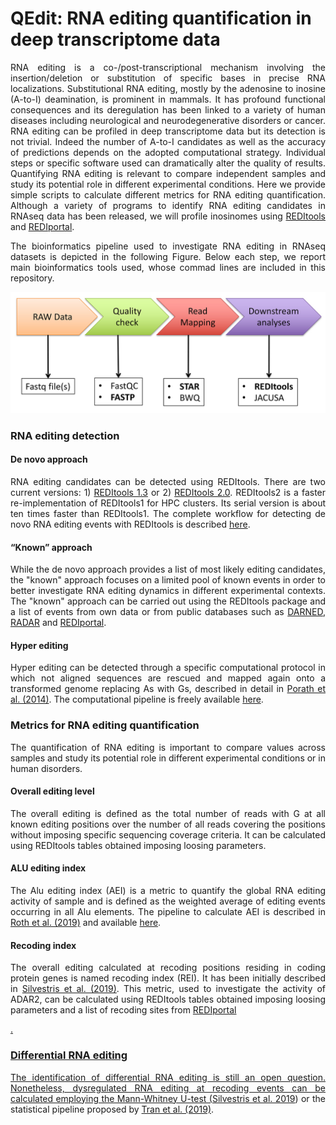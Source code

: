 <html xmlns="http://www.w3.org/1999/xhtml">
  <head>
    <meta http-equiv="Content-Type" content="text/html; charset=utf-8" />  
  </head>
  <body>
<div>
<h1>QEdit: RNA editing quantification in deep transcriptome data</h1>
</div> 
<p align="justify">
RNA editing is a co-/post-transcriptional mechanism involving the insertion/deletion or substitution of specific bases in precise RNA localizations. Substitutional RNA editing, mostly by the adenosine to inosine (A-to-I) deamination, is prominent in mammals.
It has profound functional consequences and its deregulation has been linked to a variety of human diseases including neurological and neurodegenerative disorders or cancer.
RNA editing can be profiled in deep transcriptome data but its detection is not trivial. Indeed the number of A-to-I candidates as well as the accuracy of predictions depends on the adopted computational strategy. Individual steps or specific software used can dramatically alter the quality of results.
Quantifying RNA editing is relevant to compare independent samples and study its potential role in different experimental conditions.
Here we provide simple scripts to calculate different metrics for RNA editing quantification.
Although a variety of programs to identify RNA editing candidates in RNAseq data has been released, we will profile inosinomes using <a href="https://github.com/BioinfoUNIBA/REDItools">REDItools</a> and <a href="http://srv00.recas.ba.infn.it/atlas/index.html">REDIportal</a>.
</p>
<p align="justify">The bioinformatics pipeline used to investigate RNA editing in RNAseq datasets is depicted in the following Figure. Below each step, we report main bioinformatics tools used, whose commad lines are included in this repository.
</p>  
<img src="fig1_qedit.jpg">
<h3>RNA editing detection</h3>
<h4>De novo approach</h4>
<p align="justify">
RNA editing candidates can be detected using REDItools. There are two current versions: 1) <a href="https://github.com/BioinfoUNIBA/REDItools">REDItools 1.3</a> or 2) <a href="https://github.com/BioinfoUNIBA/REDItools2">REDItools 2.0</a>.
REDItools2 is a faster re-implementation of REDItools1 for HPC clusters. Its serial version is about ten times faster than REDItools1.
The complete workflow for detecting de novo RNA editing events with REDItools is described <a href="https://github.com/BioinfoUNIBA/REDItools#Nature%20Protocol%20scripts">here</a>.
</p>
<h4>“Known” approach</h4>
<p align="justify">While the de novo approach provides a list of most likely editing candidates, the "known" approach focuses on a limited pool of known events in order to better investigate RNA editing dynamics in different experimental contexts. The "known" approach can be carried out using the REDItools package and a list of events from own data or from public databases such as <a href="https://darned.ucc.ie/">DARNED</a>, <a href="http://rnaedit.com/">RADAR</a> and <a href="http://srv00.recas.ba.infn.it/atlas/index.html">REDIportal</a>.</p>

<h4>Hyper editing</h4>
<p align="justify">Hyper editing can be detected through a specific computational protocol in which not aligned sequences are rescued and mapped again onto a transformed genome replacing As with Gs, described in detail in <a href="https://www.ncbi.nlm.nih.gov/pubmed/25158696">Porath et al. (2014)</a>. The computational pipeline is freely available <a href="https://github.com/hagitpt/Hyper-editing">here</a>.

<h3>Metrics for RNA editing quantification</h3>
<p align="justify">The quantification of RNA editing is important to compare values across samples and study its potential role in different experimental conditions or in human disorders.</p>

<h4>Overall editing level</h4>
<p align="justify">The overall editing is defined as the total number of reads with G at all known editing positions over the number of all reads covering the positions without imposing specific sequencing coverage criteria. It can be calculated using REDItools tables obtained imposing loosing parameters.</p>

<h4>ALU editing index</h4>
<p align="justify">The Alu editing index (AEI) is a metric to quantify the global RNA editing activity of sample and is defined as the weighted average of editing events occurring in all Alu elements. The pipeline to calculate AEI is described in <a href="https://www.ncbi.nlm.nih.gov/pubmed/31636457">Roth et al. (2019)</a> and available <a href="https://github.com/a2iEditing/RNAEditingIndexer">here</a>.</p>

<h4>Recoding index</h4>
<p align="justify">The overall editing calculated at recoding positions residing in coding protein genes is named recoding index (REI). It has been initially described in <a href="https://www.ncbi.nlm.nih.gov/pubmed/30760294">Silvestris et al. (2019)</a>. This metric, used to investigate the activity of ADAR2, can be calculated using REDItools tables obtained imposing loosing parameters and a list of recoding sites from <a href="http://srv00.recas.ba.infn.it/atlas/index.html">REDIportal</p>.

<h3>Differential RNA editing</h3>
<p align="justify">The identification of differential RNA editing is still an open question. Nonetheless, dysregulated RNA editing at recoding events can be calculated employing the Mann-Whitney U-test (<a href="https://www.ncbi.nlm.nih.gov/pubmed/30760294">Silvestris et al. 2019</a>) or the statistical pipeline proposed by <a href="https://www.ncbi.nlm.nih.gov/pubmed/30559470">Tran et al. (2019)</a>.</p>
</body>
</html>
